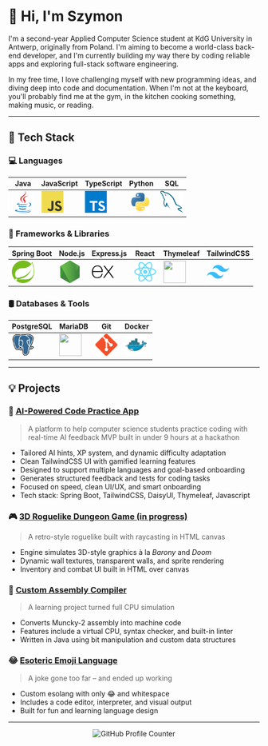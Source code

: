 # 👋 Hi, I'm Szymon

I'm a second-year Applied Computer Science student at KdG University in Antwerp, originally from Poland. I'm aiming to become a world-class back-end developer, and I'm currently building my way there by coding reliable apps and exploring full-stack software engineering.

In my free time, I love challenging myself with new programming ideas, and diving deep into code and documentation. When I'm not at the keyboard, you'll probably find me at the gym, in the kitchen cooking something, making music, or reading.

---

## 🚀 Tech Stack

### 💻 Languages
| Java | JavaScript | TypeScript | Python | SQL |
|------|------------|------------|--------|-----|
| <img src="https://github.com/devicons/devicon/blob/master/icons/java/java-original.svg" width="45" height="45"/> | <img src="https://github.com/devicons/devicon/blob/master/icons/javascript/javascript-original.svg" width="45" height="45"/> | <img src="https://github.com/devicons/devicon/blob/master/icons/typescript/typescript-original.svg" width="45" height="45"/> | <img src="https://github.com/devicons/devicon/blob/master/icons/python/python-original.svg" width="45" height="45"/> | <img src="https://github.com/devicons/devicon/blob/master/icons/mysql/mysql-original.svg" width="45" height="45"/> | 

### 🧠 Frameworks & Libraries
| Spring Boot | Node.js | Express.js | React | Thymeleaf | TailwindCSS |
|-------------|---------|------------|--------|------------|--------------|
| <img src="https://github.com/devicons/devicon/blob/master/icons/spring/spring-original.svg" width="45" height="45"/> | <img src="https://github.com/devicons/devicon/blob/master/icons/nodejs/nodejs-original.svg" width="45" height="45"/> | <img src="https://github.com/devicons/devicon/blob/master/icons/express/express-original.svg" width="45" height="45"/> | <img src="https://github.com/devicons/devicon/blob/master/icons/react/react-original.svg" width="45" height="45"/> | <img src="https://www.thymeleaf.org/images/thymeleaf.png" width="45" height="45"/> | <img src="https://github.com/devicons/devicon/blob/master/icons/tailwindcss/tailwindcss-original.svg" width="45" height="45"/> |

### 🛢️ Databases & Tools
| PostgreSQL | MariaDB | Git | Docker |
|------------|---------|-----|--------|
| <img src="https://github.com/devicons/devicon/blob/master/icons/postgresql/postgresql-original.svg" width="45" height="45"/> | <img src="https://cdn.jsdelivr.net/gh/devicons/devicon/icons/mysql/mysql-original.svg" width="45" height="45"/> | <img src="https://github.com/devicons/devicon/blob/master/icons/git/git-original.svg" width="45" height="45"/> | <img src="https://github.com/devicons/devicon/blob/master/icons/docker/docker-original.svg" width="45" height="45"/> |

---
## 💡 Projects

### 🧠 [AI-Powered Code Practice App](https://github.com/Vlakoosh/code-practice-ai)
> A platform to help computer science students practice coding with real-time AI feedback
> MVP built in under 9 hours at a hackathon 
- Tailored AI hints, XP system, and dynamic difficulty adaptation  
- Clean TailwindCSS UI with gamified learning features  
- Designed to support multiple languages and goal-based onboarding
- Generates structured feedback and tests for coding tasks  
- Focused on speed, clean UI/UX, and smart onboarding  
- Tech stack: Spring Boot, TailwindCSS, DaisyUI, Thymeleaf, Javascript

### 🎮 [3D Roguelike Dungeon Game (in progress)](https://github.com/Vlakoosh/js-roguelike-dungeon)
> A retro-style roguelike built with raycasting in HTML canvas  
- Engine simulates 3D-style graphics à la *Barony* and *Doom*  
- Dynamic wall textures, transparent walls, and sprite rendering  
- Inventory and combat UI built in HTML over canvas

### 🔧 [Custom Assembly Compiler](https://github.com/Vlakoosh/moncky-2-java-interpreter)  
> A learning project turned full CPU simulation  
- Converts Muncky-2 assembly into machine code  
- Features include a virtual CPU, syntax checker, and built-in linter  
- Written in Java using bit manipulation and custom data structures

### 😂 [Esoteric Emoji Language](https://github.com/Vlakoosh/x16joy)  
> A joke gone too far – and ended up working  
- Custom esolang with only 😂 and whitespace  
- Includes a code editor, interpreter, and visual output  
- Built for fun and learning language design

---

<p align="center">
  <img src="https://profile-counter.glitch.me/{vlakoosh}/count.svg" alt="GitHub Profile Counter"/>
</p>
